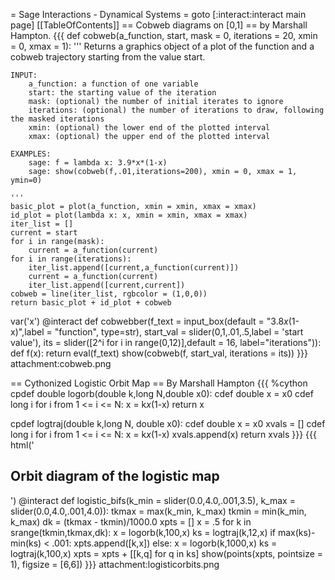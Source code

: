 = Sage Interactions - Dynamical Systems =
goto [:interact:interact main page]
[[TableOfContents]]
== Cobweb diagrams on [0,1] ==
by Marshall Hampton.
{{{
def cobweb(a_function, start, mask = 0, iterations = 20, xmin = 0, xmax = 1):
    '''
    Returns a graphics object of a plot of the function and a cobweb trajectory starting from the value start.

    INPUT:
        a_function: a function of one variable
        start: the starting value of the iteration
        mask: (optional) the number of initial iterates to ignore
        iterations: (optional) the number of iterations to draw, following the masked iterations
        xmin: (optional) the lower end of the plotted interval
        xmax: (optional) the upper end of the plotted interval
    
    EXAMPLES:
        sage: f = lambda x: 3.9*x*(1-x)
        sage: show(cobweb(f,.01,iterations=200), xmin = 0, xmax = 1, ymin=0)
    
    '''
    basic_plot = plot(a_function, xmin = xmin, xmax = xmax)
    id_plot = plot(lambda x: x, xmin = xmin, xmax = xmax)
    iter_list = []
    current = start
    for i in range(mask):
        current = a_function(current)
    for i in range(iterations):
        iter_list.append([current,a_function(current)])
        current = a_function(current)
        iter_list.append([current,current])
    cobweb = line(iter_list, rgbcolor = (1,0,0))
    return basic_plot + id_plot + cobweb
var('x')
@interact
def cobwebber(f_text = input_box(default = "3.8*x*(1-x)",label = "function", type=str), start_val = slider(0,1,.01,.5,label = 'start value'), its = slider([2^i for i in range(0,12)],default = 16, label="iterations")):
    def f(x):
        return eval(f_text)
    show(cobweb(f, start_val, iterations = its))
}}}
attachment:cobweb.png

== Cythonized Logistic Orbit Map ==
By Marshall Hampton
{{{
%cython
cpdef double logorb(double k,long N,double x0):
    cdef double x = x0
    cdef long i 
    for i from 1 <= i <= N:
        x = k*x*(1-x)
    return x

cpdef logtraj(double k,long N, double x0):
    cdef double x = x0
    xvals = []
    cdef long i 
    for i from 1 <= i <= N:
        x = k*x*(1-x)
        xvals.append(x)
    return xvals
}}}
{{{
html('<h2>Orbit diagram of the logistic map</h2>')
@interact
def logistic_bifs(k_min = slider(0.0,4.0,.001,3.5), k_max = slider(0.0,4.0,.001,4.0)):
    tkmax = max(k_min, k_max)
    tkmin = min(k_min, k_max)
    dk = (tkmax - tkmin)/1000.0
    xpts = []
    x = .5
    for k in srange(tkmin,tkmax,dk):
        x = logorb(k,100,x)
        ks = logtraj(k,12,x)
        if max(ks)-min(ks) < .001:
            xpts.append([k,x])
        else:
            x = logorb(k,1000,x)
            ks = logtraj(k,100,x)
            xpts = xpts + [[k,q] for q in ks]
    show(points(xpts, pointsize = 1), figsize = [6,6])
}}}
attachment:logisticorbits.png
